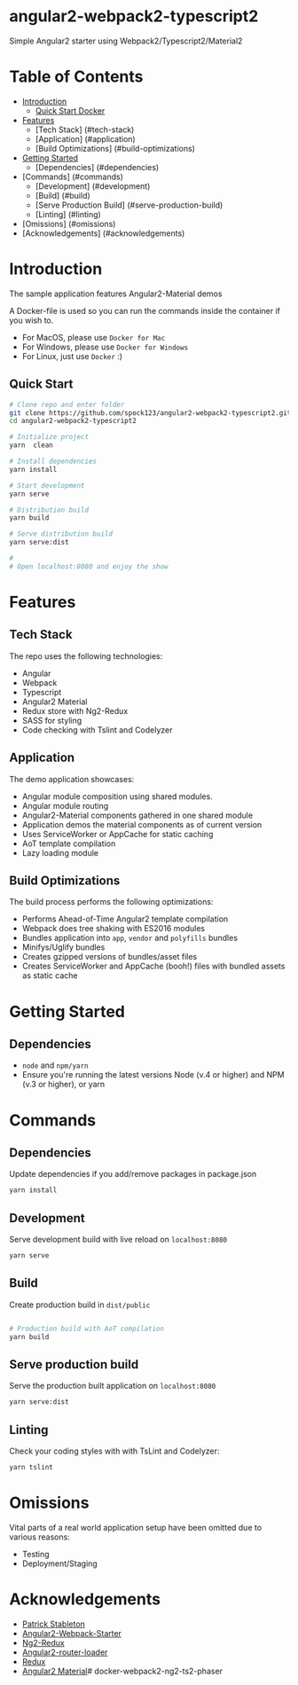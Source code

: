 # angular2-webpack2-typescript2
Simple Angular2 starter using Webpack2/Typescript2/Material2

# Table of Contents
* [Introduction](#introduction)
   * [Quick Start Docker](#quick-start)
* [Features](#features)
  * [Tech Stack] (#tech-stack)
  * [Application] (#application)
  * [Build Optimizations] (#build-optimizations)
* [Getting Started](#getting-started)
  * [Dependencies] (#dependencies)
* [Commands] (#commands)
   * [Development] (#development)
   * [Build] (#build)
   * [Serve Production Build] (#serve-production-build)
   * [Linting] (#linting)
* [Omissions] (#omissions)
* [Acknowledgements] (#acknowledgements)


# Introduction
The sample application features Angular2-Material demos

A Docker-file is used so you can run the commands inside the container if you wish to.

* For MacOS, please use `Docker for Mac`
* For Windows, please use `Docker for Windows`
* For Linux, just use `Docker` :)

## Quick Start
```bash
# Clone repo and enter folder
git clone https://github.com/spock123/angular2-webpack2-typescript2.git
cd angular2-webpack2-typescript2

# Initialize project
yarn  clean

# Install dependencies
yarn install

# Start development
yarn serve

# Distribution build
yarn build

# Serve distribution build
yarn serve:dist

# 
# Open localhost:8080 and enjoy the show
```


# Features

## Tech Stack
The repo uses the following technologies:

* Angular
* Webpack
* Typescript
* Angular2 Material
* Redux store with Ng2-Redux
* SASS for styling
* Code checking with Tslint and Codelyzer

## Application
The demo application showcases:

* Angular module composition using shared modules.
* Angular module routing
* Angular2-Material components gathered in one shared module
* Application demos the material components as of current version
* Uses ServiceWorker or AppCache for static caching
* AoT template compilation
* Lazy loading module

## Build Optimizations
The build process performs the following optimizations:

* Performs Ahead-of-Time Angular2 template compilation
* Webpack does tree shaking with ES2016 modules
* Bundles application into `app`, `vendor` and `polyfills` bundles
* Minifys/Uglify bundles
* Creates gzipped versions of bundles/asset files
* Creates ServiceWorker and AppCache (booh!) files with bundled assets as static cache


# Getting Started
## Dependencies

* `node` and `npm/yarn`
* Ensure you're running the latest versions Node (v.4 or higher)  and NPM (v.3 or higher), or yarn

# Commands

## Dependencies
Update dependencies if you add/remove packages in package.json
```bash
yarn install
```

## Development
Serve development build with live reload on `localhost:8080`
```bash
yarn serve
```

## Build
Create production build in `dist/public`
```bash

# Production build with AoT compilation
yarn build

```

## Serve production build
Serve the production built application on `localhost:8080`
```bash
yarn serve:dist
```

## Linting
Check your coding styles with with TsLint and Codelyzer:

```bash
yarn tslint
```

# Omissions
Vital parts of a real world application setup have been omitted due to various reasons:

* Testing
* Deployment/Staging



# Acknowledgements

* <a href="https://github.com/gdi2290" target="_new">Patrick Stableton</a>
* <a href="https://github.com/AngularClass/angular2-webpack-starter" target="_new">Angular2-Webpack-Starter</a>
* <a href="https://github.com/angular-redux/ng2-redux" target="new">Ng2-Redux</a>
* <a href="https://github.com/brandonroberts/angular2-router-loader">Angular2-router-loader</a>
* <a href ="https://github.com/reactjs/redux">Redux</a>
* <a href="https://github.com/angular/material2">Angular2 Material</a># docker-webpack2-ng2-ts2-phaser
